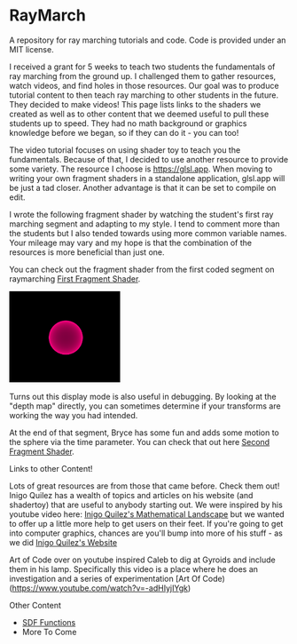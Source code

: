 # RayMarch
A repository for ray marching tutorials and code. Code is provided under an MIT license.

I received a grant for 5 weeks to teach two students the fundamentals of ray marching from the ground up. I challenged them to gather resources, watch videos, and find holes in those resources. Our goal was to produce tutorial content to then teach ray marching to other students in the future. They decided to make videos! This page lists links to the shaders we created as well as to other content that we deemed useful to pull these students up to speed. They had no math background or graphics knowledge before we began, so if they can do it - you can too!

The video tutorial focuses on using shader toy to teach you the fundamentals. Because of that, I decided to use another resource to provide some variety. The resource I choose is https://glsl.app. When moving to writing your own fragment shaders in a standalone application, glsl.app will be just a tad closer. Another advantage is that it can be set to compile on edit.

I wrote the following fragment shader by watching the student's first ray marching segment and adapting to my style. I tend to comment more than the students but I also tended towards using more common variable names. Your mileage may vary and my hope is that the combination of the resources is more beneficial than just one.

You can check out the fragment shader from the first coded segment on raymarching [First Fragment Shader](first.frag).

<img src="firstfrag.png" width="200">

Turns out this display mode is also useful in debugging. By looking at the "depth map" directly, you can sometimes determine if your transforms are working the way you had intended.

At the end of that segment, Bryce has some fun and adds some motion to the sphere via the time parameter. You can check that out here [Second Fragment Shader](second.frag).



Links to other Content!

Lots of great resources are from those that came before. Check them out!
Inigo Quilez has a wealth of topics and articles on his website (and shadertoy) that are useful to anybody starting out.
We were inspired by his youtube video here: [Inigo Quilez's Mathematical Landscape](https://www.youtube.com/watch?v=BFld4EBO2RE&t=1s) but we wanted to offer up a little more help to get users on their feet.
If you're going to get into computer graphics, chances are you'll bump into more of his stuff - as we did [Inigo Quilez's Website](https://iquilezles.org/)

Art of Code over on youtube inspired Caleb to dig at Gyroids and include them in his lamp. Specifically this video is a place where he does an investigation and a series of experimentation [Art Of Code)(https://www.youtube.com/watch?v=-adHIyjIYgk)

Other Content
- [SDF Functions](https://iquilezles.org/articles/distfunctions/)
- More To Come


